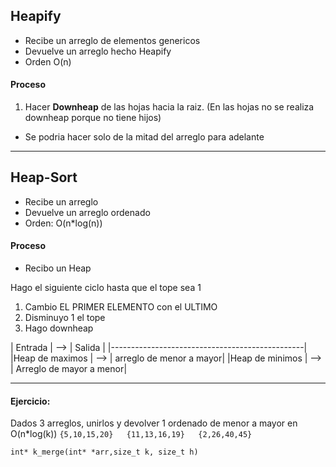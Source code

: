 ## Heapify
* Recibe un arreglo de elementos genericos
* Devuelve un arreglo hecho Heapify
* Orden O(n)

#### Proceso
1. Hacer **Downheap** de las hojas hacia la raiz. (En las hojas no se realiza downheap porque no tiene hijos)
  * Se podria hacer solo de la mitad del arreglo para adelante
---
## Heap-Sort

* Recibe un arreglo
* Devuelve un arreglo ordenado
* Orden: O(n*log(n))

#### Proceso

*  Recibo un Heap

Hago el siguiente ciclo hasta que el tope sea 1
  1.  Cambio EL PRIMER ELEMENTO con el ULTIMO
  2.  Disminuyo 1 el tope
  3.  Hago downheap

|    Entrada     | --> |        Salida           |
|------------------------------------------------|
|Heap de maximos | --> | arreglo de menor a mayor|
|Heap de minimos | --> | Arreglo de mayor a menor|

---
#### Ejercicio:
Dados 3 arreglos, unirlos y devolver 1 ordenado de menor a mayor en O(n*log(k))
`{5,10,15,20}   {11,13,16,19}   {2,26,40,45}`

`int* k_merge(int* *arr,size_t k, size_t h)`
